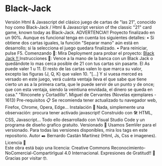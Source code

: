# Black-Jack
Versión Html & Javascript del clásico juego de cartas de "las 21", conocido hoy como Black-Jack / Html & Javascript version of the classic "21" card game, known today as Black-Jack.
ADVERTENCIA!! Proyecto finalizado en un 90%. Aunque es funcional tenga en cuenta los siguientes detalles:
•	Si obtiene dos cartas iguales, la función "Separar mano" aún está en desarrollo; si la selecciona el juego quedara finalizado.
•	Para reiniciar, pulse F5.
Comenzando 🚀:
Mira Deployment para probar el proyecto: <a href="https://declaraval.github.io/Black-Jack/"> Black Jack !! </a>
Instrucciones 📖: Vence a la mano de la banca con un Black Jack o quedándote lo mas cerca posible de 21 con tus cartas sin pasarte. El As puede valer 1 u 11. El resto de las cartas valen lo que marca su valor, excepto las figuras (J, Q, K) que valen 10.
"[...] Y si vuesa merced es versado en este juego, verá cuánta ventaja lleva el que sabe que tiene cierto un as a la primera carta, que le puede servir de un punto y de once; que con esta ventaja, siendo la veintiuna envidada, el dinero se queda en casa." "Rinconete y Cortadillo". Miguel de Cervantes (Novelas ejemplares - 1613)
Pre-requisitos 📋 Se recomienda tener actualizado tu navegador web, Firefox, Chrome, Opera, Edge...
Instalación 🔧 Nada, simplemente una observación: procura tener activado javascript!
Construido con 🛠️ HTML, CSS, Javascript... Todo ello desarrollado con Visual Studio Code y un programa de diseño grafico gratuito.
Versionado 📌 Usamos SemVer para el versionado. Para todas las versiones disponibles, mira los tags en este repositorio.
Autor ✒️ Bernardo Castán Martínez (Html, Js, Css e imagenes).
Licencia 📄  
Este obra está bajo una licencia: Creative Commons Reconocimiento-NoComercial-CompartirIgual 4.0 Internacional.
Expresiones de Gratitud!! 🎁 Gracias por visitar 🤓.
